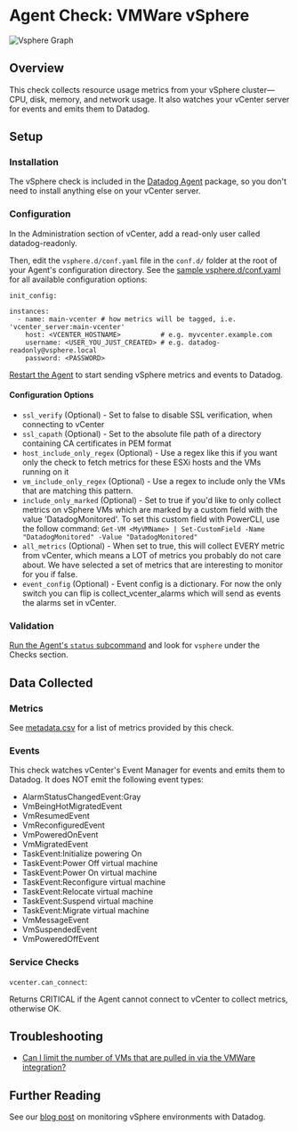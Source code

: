 # Agent Check: VMWare vSphere

![Vsphere Graph][8]

## Overview

This check collects resource usage metrics from your vSphere cluster—CPU, disk, memory, and network usage. It also watches your vCenter server for events and emits them to Datadog.

## Setup
### Installation

The vSphere check is included in the [Datadog Agent][1] package, so you don't need to install anything else on your vCenter server.

### Configuration

In the Administration section of vCenter, add a read-only user called datadog-readonly.

Then, edit the `vsphere.d/conf.yaml` file in the `conf.d/` folder at the root of your Agent's configuration directory. See the [sample vsphere.d/conf.yaml][2] for all available configuration options:

```
init_config:

instances:
  - name: main-vcenter # how metrics will be tagged, i.e. 'vcenter_server:main-vcenter'
    host: <VCENTER_HOSTNAME>          # e.g. myvcenter.example.com
    username: <USER_YOU_JUST_CREATED> # e.g. datadog-readonly@vsphere.local
    password: <PASSWORD>
```

[Restart the Agent][3] to start sending vSphere metrics and events to Datadog.

#### Configuration Options

* `ssl_verify` (Optional) - Set to false to disable SSL verification, when connecting to vCenter
* `ssl_capath` (Optional) - Set to the absolute file path of a directory containing CA certificates in PEM format
* `host_include_only_regex` (Optional) - Use a regex like this if you want only the check to fetch metrics for these ESXi hosts and the VMs running on it
* `vm_include_only_regex` (Optional) - Use a regex to include only the VMs that are matching this pattern.
* `include_only_marked` (Optional) - Set to true if you'd like to only collect metrics on vSphere VMs which are marked by a custom field with the value 'DatadogMonitored'. To set this custom field with PowerCLI, use the follow command: `Get-VM <MyVMName> | Set-CustomField -Name "DatadogMonitored" -Value "DatadogMonitored"`
* `all_metrics` (Optional) - When set to true, this will collect EVERY metric from vCenter, which means a LOT of metrics you probably do not care about. We have selected a set of metrics that are interesting to monitor for you if false.
* `event_config` (Optional) - Event config is a dictionary. For now the only switch you can flip is collect_vcenter_alarms which will send as events the alarms set in vCenter.

### Validation

[Run the Agent's `status` subcommand][4] and look for `vsphere` under the Checks section.

## Data Collected
### Metrics

See [metadata.csv][5] for a list of metrics provided by this check.

### Events

This check watches vCenter's Event Manager for events and emits them to Datadog. It does NOT emit the following event types:

* AlarmStatusChangedEvent:Gray
* VmBeingHotMigratedEvent
* VmResumedEvent
* VmReconfiguredEvent
* VmPoweredOnEvent
* VmMigratedEvent
* TaskEvent:Initialize powering On
* TaskEvent:Power Off virtual machine
* TaskEvent:Power On virtual machine
* TaskEvent:Reconfigure virtual machine
* TaskEvent:Relocate virtual machine
* TaskEvent:Suspend virtual machine
* TaskEvent:Migrate virtual machine
* VmMessageEvent
* VmSuspendedEvent
* VmPoweredOffEvent

### Service Checks

`vcenter.can_connect`:

Returns CRITICAL if the Agent cannot connect to vCenter to collect metrics, otherwise OK.

## Troubleshooting

* [Can I limit the number of VMs that are pulled in via the VMWare integration?][6]

## Further Reading
See our [blog post][7] on monitoring vSphere environments with Datadog.


[1]: https://app.datadoghq.com/account/settings#agent
[2]: https://github.com/DataDog/integrations-core/blob/master/vsphere/datadog_checks/vsphere/data/conf.yaml.example
[3]: https://docs.datadoghq.com/agent/faq/agent-commands/#start-stop-restart-the-agent
[4]: https://docs.datadoghq.com/agent/faq/agent-commands/#agent-status-and-information
[5]: https://github.com/DataDog/integrations-core/blob/master/vsphere/metadata.csv
[6]: https://docs.datadoghq.com/integrations/faq/can-i-limit-the-number-of-vms-that-are-pulled-in-via-the-vmware-integration
[7]: https://www.datadoghq.com/blog/unified-vsphere-app-monitoring-datadog/#auto-discovery-across-vm-and-app-layers
[8]: http://raw.githubusercontent.com/DataDog/documentation/master/src/images/integrations/vmware/vsphere_graph.png
